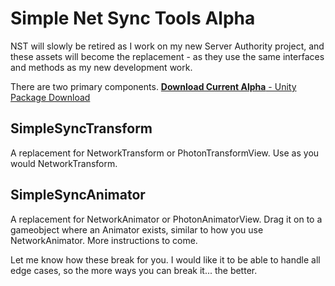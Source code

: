 # Simple Net Sync Tools Alpha
NST will slowly be retired as I work on my new Server Authority project, and these assets will become the replacement - as they use the same interfaces and methods as my new development work.

There are two primary components.
[**Download Current Alpha** - Unity Package Download](https://github.com/emotitron/SimpleSyncAlpha/releases)

## SimpleSyncTransform
A replacement for NetworkTransform or PhotonTransformView. Use as you would NetworkTransform.

## SimpleSyncAnimator
A replacement for NetworkAnimator or PhotonAnimatorView. Drag it on to a gameobject where an Animator exists, similar to how you use NetworkAnimator. More instructions to come.

Let me know how these break for you. I would like it to be able to handle all edge cases, so the more ways you can break it... the better.
